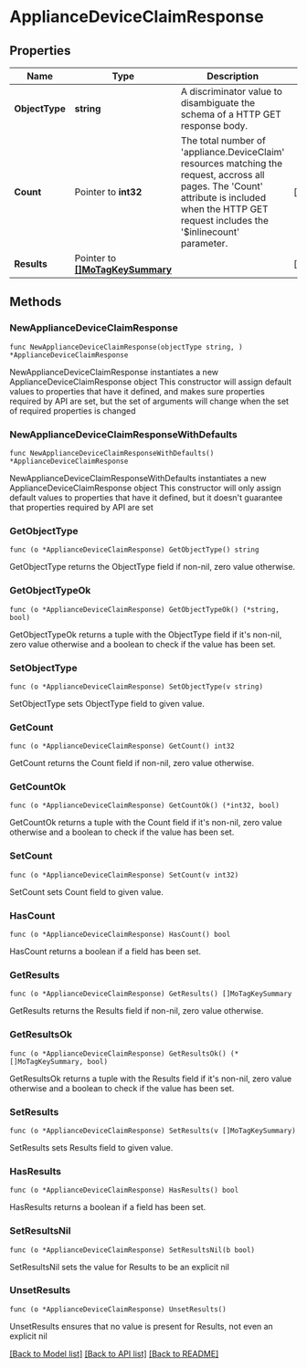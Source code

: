 # ApplianceDeviceClaimResponse

## Properties

Name | Type | Description | Notes
------------ | ------------- | ------------- | -------------
**ObjectType** | **string** | A discriminator value to disambiguate the schema of a HTTP GET response body. | 
**Count** | Pointer to **int32** | The total number of &#39;appliance.DeviceClaim&#39; resources matching the request, accross all pages. The &#39;Count&#39; attribute is included when the HTTP GET request includes the &#39;$inlinecount&#39; parameter. | [optional] 
**Results** | Pointer to [**[]MoTagKeySummary**](MoTagKeySummary.md) |  | [optional] 

## Methods

### NewApplianceDeviceClaimResponse

`func NewApplianceDeviceClaimResponse(objectType string, ) *ApplianceDeviceClaimResponse`

NewApplianceDeviceClaimResponse instantiates a new ApplianceDeviceClaimResponse object
This constructor will assign default values to properties that have it defined,
and makes sure properties required by API are set, but the set of arguments
will change when the set of required properties is changed

### NewApplianceDeviceClaimResponseWithDefaults

`func NewApplianceDeviceClaimResponseWithDefaults() *ApplianceDeviceClaimResponse`

NewApplianceDeviceClaimResponseWithDefaults instantiates a new ApplianceDeviceClaimResponse object
This constructor will only assign default values to properties that have it defined,
but it doesn't guarantee that properties required by API are set

### GetObjectType

`func (o *ApplianceDeviceClaimResponse) GetObjectType() string`

GetObjectType returns the ObjectType field if non-nil, zero value otherwise.

### GetObjectTypeOk

`func (o *ApplianceDeviceClaimResponse) GetObjectTypeOk() (*string, bool)`

GetObjectTypeOk returns a tuple with the ObjectType field if it's non-nil, zero value otherwise
and a boolean to check if the value has been set.

### SetObjectType

`func (o *ApplianceDeviceClaimResponse) SetObjectType(v string)`

SetObjectType sets ObjectType field to given value.


### GetCount

`func (o *ApplianceDeviceClaimResponse) GetCount() int32`

GetCount returns the Count field if non-nil, zero value otherwise.

### GetCountOk

`func (o *ApplianceDeviceClaimResponse) GetCountOk() (*int32, bool)`

GetCountOk returns a tuple with the Count field if it's non-nil, zero value otherwise
and a boolean to check if the value has been set.

### SetCount

`func (o *ApplianceDeviceClaimResponse) SetCount(v int32)`

SetCount sets Count field to given value.

### HasCount

`func (o *ApplianceDeviceClaimResponse) HasCount() bool`

HasCount returns a boolean if a field has been set.

### GetResults

`func (o *ApplianceDeviceClaimResponse) GetResults() []MoTagKeySummary`

GetResults returns the Results field if non-nil, zero value otherwise.

### GetResultsOk

`func (o *ApplianceDeviceClaimResponse) GetResultsOk() (*[]MoTagKeySummary, bool)`

GetResultsOk returns a tuple with the Results field if it's non-nil, zero value otherwise
and a boolean to check if the value has been set.

### SetResults

`func (o *ApplianceDeviceClaimResponse) SetResults(v []MoTagKeySummary)`

SetResults sets Results field to given value.

### HasResults

`func (o *ApplianceDeviceClaimResponse) HasResults() bool`

HasResults returns a boolean if a field has been set.

### SetResultsNil

`func (o *ApplianceDeviceClaimResponse) SetResultsNil(b bool)`

 SetResultsNil sets the value for Results to be an explicit nil

### UnsetResults
`func (o *ApplianceDeviceClaimResponse) UnsetResults()`

UnsetResults ensures that no value is present for Results, not even an explicit nil

[[Back to Model list]](../README.md#documentation-for-models) [[Back to API list]](../README.md#documentation-for-api-endpoints) [[Back to README]](../README.md)


